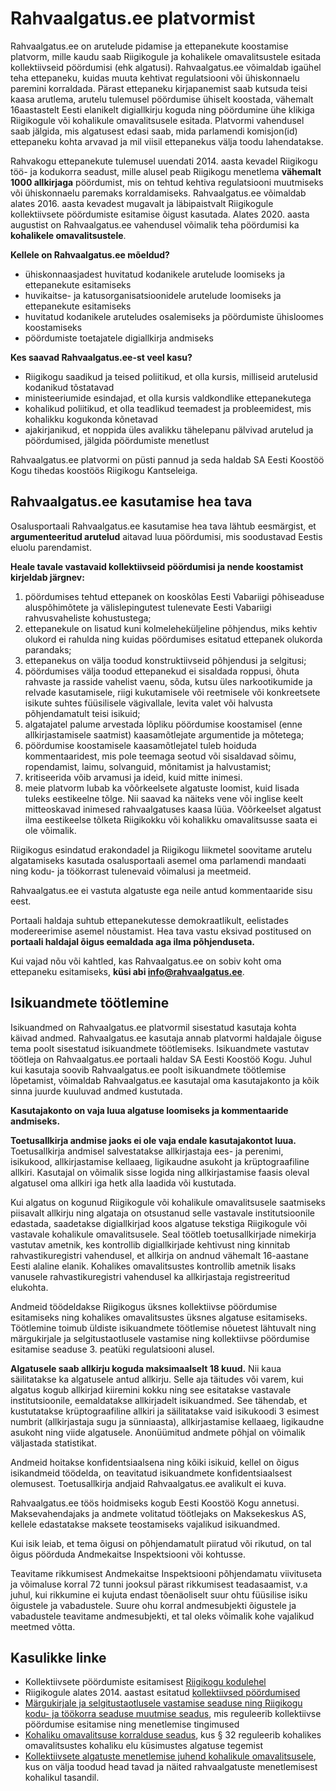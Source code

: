 # Rahvaalgatus.ee platvormist

Rahvaalgatus.ee on arutelude pidamise ja ettepanekute koostamise platvorm, mille kaudu saab Riigikogule ja kohalikele omavalitsustele esitada kollektiivseid pöördumisi (ehk algatusi). Rahvaalgatus.ee võimaldab igaühel teha ettepaneku, kuidas muuta kehtivat regulatsiooni või ühiskonnaelu paremini korraldada. Pärast ettepaneku kirjapanemist saab kutsuda teisi kaasa arutlema, arutelu tulemusel pöördumise ühiselt koostada, vähemalt 16aastastelt Eesti elanikelt digiallkirju koguda ning pöördumine ühe klikiga Riigikogule või kohalikule omavalitsusele esitada. Platvormi vahendusel saab jälgida, mis algatusest edasi saab, mida parlamendi komisjon(id) ettepaneku kohta arvavad ja mil viisil ettepanekus välja toodu lahendatakse. 

Rahvakogu ettepanekute tulemusel uuendati 2014. aasta kevadel Riigikogu töö- ja kodukorra seadust, mille alusel peab Riigikogu menetlema **vähemalt 1000 allkirjaga** pöördumist, mis on tehtud kehtiva regulatsiooni muutmiseks või ühiskonnaelu paremaks korraldamiseks. Rahvaalgatus.ee võimaldab alates 2016. aasta kevadest mugavalt ja läbipaistvalt Riigikogule kollektiivsete pöördumiste esitamise õigust kasutada. Alates 2020. aasta augustist on Rahvaalgatus.ee vahendusel võimalik teha pöördumisi ka **kohalikele omavalitsustele**.  

**Kellele on Rahvaalgatus.ee mõeldud?**

- ühiskonnaasjadest huvitatud kodanikele arutelude loomiseks ja ettepanekute esitamiseks
- huvikaitse- ja katusorganisatsioonidele arutelude loomiseks ja ettepanekute esitamiseks
- huvitatud kodanikele aruteludes osalemiseks ja pöördumiste ühisloomes koostamiseks
- pöördumiste toetajatele digiallkirja andmiseks

**Kes saavad Rahvaalgatus.ee-st veel kasu?**

- Riigikogu saadikud ja teised poliitikud, et olla kursis, milliseid arutelusid kodanikud tõstatavad
- ministeeriumide esindajad, et olla kursis valdkondlike ettepanekutega
- kohalikud poliitikud, et olla teadlikud teemadest ja probleemidest, mis kohalikku kogukonda kõnetavad
- ajakirjanikud, et noppida üles avalikku tähelepanu pälvivad arutelud ja pöördumised, jälgida pöördumiste menetlust

Rahvaalgatus.ee platvormi on püsti pannud ja seda haldab SA Eesti Koostöö Kogu tihedas koostöös Riigikogu Kantseleiga.

## <a id="tos"></a> Rahvaalgatus.ee kasutamise hea tava

Osalusportaali Rahvaalgatus.ee kasutamise hea tava lähtub eesmärgist, et **argumenteeritud arutelud** aitavad luua pöördumisi, mis soodustavad Eestis eluolu parendamist.

**Heale tavale vastavaid kollektiivseid pöördumisi ja nende koostamist kirjeldab järgnev:**

1. pöördumises tehtud ettepanek on kooskõlas Eesti Vabariigi põhiseaduse aluspõhimõtete ja välislepingutest tulenevate Eesti Vabariigi rahvusvaheliste kohustustega;
2. ettepanekule on lisatud kuni kolmeleheküljeline põhjendus, miks kehtiv olukord ei rahulda ning kuidas pöördumises esitatud ettepanek olukorda parandaks; 
3. ettepanekus on välja toodud konstruktiivseid põhjendusi ja selgitusi; 
4. pöördumises välja toodud ettepanekud ei sisaldada roppusi, õhuta rahvaste ja rasside vahelist vaenu, sõda, kutsu üles narkootikumide ja relvade kasutamisele, riigi kukutamisele või reetmisele või konkreetsete isikute suhtes füüsilisele vägivallale, levita valet või halvusta põhjendamatult teisi isikuid;
5. algatajatel palume arvestada lõpliku pöördumise koostamisel (enne allkirjastamisele saatmist) kaasamõtlejate argumentide ja mõtetega; 
6. pöördumise koostamisele kaasamõtlejatel tuleb hoiduda kommentaaridest, mis pole teemaga seotud või sisaldavad sõimu, ropendamist, laimu, solvanguid, mõnitamist ja halvustamist; 
7. kritiseerida võib arvamusi ja ideid, kuid mitte inimesi.
8. meie platvorm lubab ka võõrkeelsete algatuste loomist, kuid lisada tuleks eestikeelne tõlge. Nii saavad ka näiteks vene või inglise keelt mitteoskavad inimesed rahvaalgatuses kaasa lüüa. Võõrkeelset algatust ilma eestikeelse tõlketa Riigikokku või kohalikku omavalitsusse saata ei ole võimalik.    

Riigikogus esindatud erakondadel ja Riigikogu liikmetel soovitame arutelu algatamiseks kasutada osalusportaali asemel oma parlamendi mandaati ning kodu- ja töökorrast tulenevaid võimalusi ja meetmeid. 

Rahvaalgatus.ee ei vastuta algatuste ega neile antud kommentaaride sisu eest. 

Portaali haldaja suhtub ettepanekutesse demokraatlikult, eelistades modereerimise asemel nõustamist. Hea tava vastu eksivad postitused on **portaali haldajal õigus eemaldada aga ilma põhjenduseta.**

Kui vajad nõu või kahtled, kas Rahvaalgatus.ee on sobiv koht oma ettepaneku esitamiseks, **küsi abi info@rahvaalgatus.ee**. 

## Isikuandmete töötlemine

Isikuandmed on Rahvaalgatus.ee platvormil sisestatud kasutaja kohta käivad andmed. Rahvaalgatus.ee kasutaja annab platvormi haldajale õiguse tema poolt sisestatud isikuandmete töötlemiseks. Isikuandmete vastutav töötleja on Rahvaalgatus.ee portaali haldav SA Eesti Koostöö Kogu. Juhul kui kasutaja soovib Rahvaalgatus.ee poolt isikuandmete töötlemise lõpetamist, võimaldab Rahvaalgatus.ee kasutajal oma kasutajakonto ja kõik sinna juurde kuuluvad andmed kustutada.

**Kasutajakonto on vaja luua algatuse loomiseks ja kommentaaride andmiseks.**

**Toetusallkirja andmise jaoks ei ole vaja endale kasutajakontot luua.** Toetusallkirja andmisel salvestatakse allkirjastaja ees- ja perenimi, isikukood, allkirjastamise kellaaeg, ligikaudne asukoht ja krüptograafiline allkiri. Kasutajal on võimalik sisse logida ning allkirjastamise faasis oleval algatusel oma allkiri iga hetk alla laadida või kustutada. 

Kui algatus on kogunud Riigikogule või kohalikule omavalitsusele saatmiseks piisavalt allkirju ning algataja on otsustanud selle vastavale institutsioonile edastada, saadetakse digiallkirjad koos algatuse tekstiga Riigikogule või vastavale kohalikule omavalitsusele. Seal töötleb toetusallkirjade nimekirja vastutav ametnik, kes kontrollib digiallkirjade kehtivust ning kinnitab rahvastikuregistri vahendusel, et allkirja on andnud vähemalt 16-aastane Eesti alaline elanik. Kohalikes omavalitsustes kontrollib ametnik lisaks vanusele rahvastikuregistri vahendusel ka allkirjastaja registreeritud elukohta. 

Andmeid töödeldakse Riigikogus üksnes kollektiivse pöördumise esitamiseks ning kohalikes omavalitsustes üksnes algatuse esitamiseks. Töötlemine toimub üldiste isikuandmete töötlemise nõuetest lähtuvalt ning märgukirjale ja selgitustaotlusele vastamise ning kollektiivse pöördumise esitamise seaduse 3. peatüki regulatsiooni alusel.

**Algatusele saab allkirju koguda maksimaalselt 18 kuud.** Nii kaua säilitatakse ka algatusele antud allkirju. Selle aja täitudes või varem, kui algatus kogub allkirjad kiiremini kokku ning see esitatakse vastavale institutsioonile, eemaldatakse allkirjadelt isikuandmed. See tähendab, et kustutatakse krüptograafiline allkiri ja säilitatakse vaid isikukoodi 3 esimest numbrit (allkirjastaja sugu ja sünniaasta), allkirjastamise kellaaeg, ligikaudne asukoht ning viide algatusele. Anonüümitud andmete põhjal on võimalik väljastada statistikat. 

Andmeid hoitakse konfidentsiaalsena ning kõiki isikuid, kellel on õigus isikandmeid töödelda, on teavitatud isikuandmete konfidentsiaalsest olemusest. Toetusallkirja andjaid Rahvaalgatus.ee avalikult ei kuva. 

Rahvaalgatus.ee töös hoidmiseks kogub Eesti Koostöö Kogu annetusi. Maksevahendajaks ja andmete volitatud töötlejaks on Maksekeskus AS, kellele edastatakse maksete teostamiseks vajalikud isikuandmed. 

Kui isik leiab, et tema õigusi on põhjendamatult piiratud või rikutud, on tal õigus pöörduda Andmekaitse Inspektsiooni või kohtusse.

Teavitame rikkumisest Andmekaitse Inspektsiooni põhjendamatu viivituseta ja võimaluse korral 72 tunni jooksul pärast rikkumisest teadasaamist, v.a juhul, kui rikkumine ei kujuta endast tõenäoliselt suur ohtu füüsilise isiku õigustele ja vabadustele. Suure ohu korral andmesubjekti õigustele ja vabadustele teavitame andmesubjekti, et tal oleks võimalik kohe vajalikud meetmed võtta.


## Kasulikke linke

- Kollektiivsete pöördumiste esitamisest [Riigikogu kodulehel](https://www.riigikogu.ee/tutvustus-ja-ajalugu/raakige-kaasa/esitage-kollektiivne-poordumine/)
- Riigikogule alates 2014. aastast esitatud [kollektiivsed pöördumised](https://www.riigikogu.ee/tutvustus-ja-ajalugu/raakige-kaasa/esitage-kollektiivne-poordumine/riigikogule-esitatud-kollektiivsed-poordumised/)
- [Märgukirjale ja selgitustaotlusele vastamise seaduse ning Riigikogu kodu- ja töökorra seaduse muutmise seadus](https://www.riigiteataja.ee/akt/101042014001), mis reguleerib kollektiivse pöördumise esitamise ning menetlemise tingimused
- [Kohaliku omavalitsuse korralduse seadus](https://www.riigiteataja.ee/akt/126032013006?leiaKehtiv), kus § 32 reguleerib kohalikes omavalitsustes kohaliku elu küsimustes algatuse tegemist
- [Kollektiivsete algatuste menetlemise juhend kohalikule omavalitsusele](https://rahvaalgatus.ee/help/kov-guide), kus on välja toodud head tavad ja näited rahvaalgatuste menetlemisest kohalikul tasandil.
